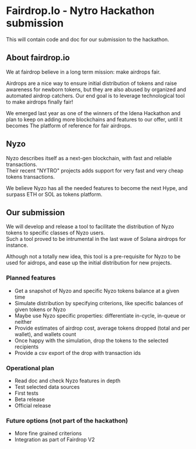 # Fairdrop.Io - Nytro Hackathon submission

This will contain code and doc for our submission to the hackathon.

## About fairdrop.io

We at fairdrop believe in a long term mission: make airdrops fair.

Airdrops are a nice way to ensure initial distribution of tokens and raise awareness for newborn tokens, but they are also abused by organized and automated airdrop catchers. Our end goal is to leverage technological tool to make airdrops finally fair!

We emerged last year as one of the winners of the Idena Hackathon and plan to keep on adding more blockchains and features to our offer, until it becomes The platform of reference for fair airdrops.

## Nyzo

Nyzo describes itself as a next-gen blockchain, with fast and reliable transactions.  
Their recent "NYTRO" projects adds support for very fast and very cheap tokens transactions.

We believe Nyzo has all the needed features to become the next Hype, and surpass ETH or SOL as tokens platform.

## Our submission

We will develop and release a tool to facilitate the distribution of Nyzo tokens to specific classes of Nyzo users.  
Such a tool proved to be intrumental in the last wave of Solana airdrops for instance.

Although not a totally new idea, this tool is a pre-requisite for Nyzo to be used for aidrops, and ease up the initial distribution for new projects.

### Planned features

- Get a snapshot of Nyzo and specific Nyzo tokens balance at a given time
- Simulate distribution by specifying criterions, like specific balances of given tokens or Nyzo
- Maybe use Nyzo specific properties: differentiate in-cycle, in-queue or neither
- Provide estimates of airdrop cost, average tokens dropped (total and per wallet), and wallets count
- Once happy with the simulation, drop the tokens to the selected recipients
- Provide a csv export of the drop with transaction ids

### Operational plan

- Read doc and check Nyzo features in depth
- Test selected data sources
- First tests
- Beta release
- Official release

### Future options (not part of the hackathon)

- More fine grained criterions
- Integration as part of Fairdrop V2
